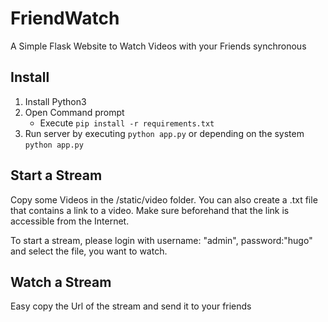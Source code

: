 # FriendWatch
A Simple Flask Website to Watch Videos with your Friends synchronous

## Install
1. Install Python3
2. Open Command prompt
    * Execute ```pip install -r requirements.txt```
3. Run server by executing ```python app.py``` or depending on the system ```python app.py```

## Start a Stream
Copy some Videos in the /static/video folder. 
You can also create a .txt file that contains a link to a video. Make sure beforehand that the link is accessible from the Internet.

To start a stream, please login with username: "admin", password:"hugo" and select the file, you want to watch.

## Watch a Stream
Easy copy the Url of the stream and send it to your friends

